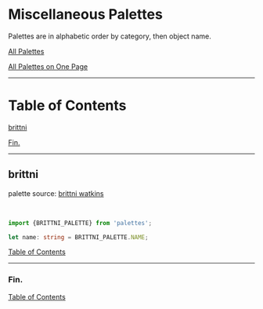 <!--suppress JSUnresolvedLibraryURL -->
<!-- Coolors Palette Widget -->
<script src="https://coolors.co/palette-widget/widget.js"></script>

# Miscellaneous Palettes

Palettes are in alphabetic order by category, then object name.

[All Palettes](../all-palettes.md)

[All Palettes on One Page](../all-palettes_one-page.md)

----

# Table of Contents

[brittni](#brittni)

[Fin.](#fin)

----

## brittni

palette source:
<a href="https://github.com/blwatkins" target="_blank" rel="noopener noreferrer">brittni watkins</a>

<!-- Coolors Palette Widget -->
<script data-id="03724492652337519">new CoolorsPaletteWidget("03724492652337519", ["121212","0437f1","ff6bb5","0fff4f","7a00f5"],"brittni"); </script>
<br/>

````typescript
import {BRITTNI_PALETTE} from 'palettes';

let name: string = BRITTNI_PALETTE.NAME;
````

[Table of Contents](#table-of-contents)

----

### Fin.

[Table of Contents](#table-of-contents)

